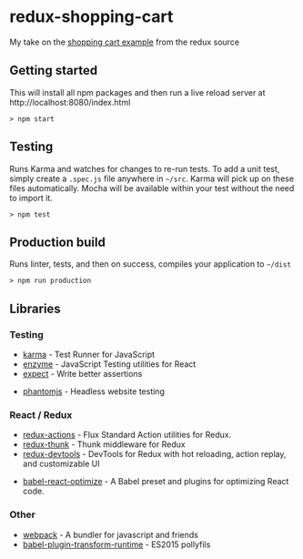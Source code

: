 # redux-shopping-cart

My take on the [shopping cart example](https://github.com/reactjs/redux/tree/master/examples/shopping-cart) from the redux source

## Getting started

This will install all npm packages and then run a live reload server at http://localhost:8080/index.html

    > npm start

## Testing

Runs Karma and watches for changes to re-run tests. To add a unit test, simply create a `.spec.js` file anywhere in `~/src`. Karma will pick up on these files automatically. Mocha will be available within your test without the need to import it.

    > npm test

## Production build

Runs linter, tests, and then on success, compiles your application to `~/dist`

    > npm run production

## Libraries

### Testing

+ [karma](https://github.com/karma-runner/karma) - Test Runner for JavaScript
+ [enzyme](https://github.com/airbnb/enzyme) - JavaScript Testing utilities for React
+ [expect](https://github.com/mjackson/expect) - Write better assertions
* [phantomjs](https://github.com/Medium/phantomjs) - Headless website testing

### React / Redux

+ [redux-actions](https://github.com/acdlite/redux-actions) - Flux Standard Action utilities for Redux.
+ [redux-thunk](https://github.com/gaearon/redux-thunk) - Thunk middleware for Redux
+ [redux-devtools](https://github.com/gaearon/redux-devtools) - DevTools for Redux with hot reloading, action replay, and customizable UI
* [babel-react-optimize](https://github.com/thejameskyle/babel-react-optimize) - A Babel preset and plugins for optimizing React code.

### Other

+ [webpack](https://github.com/webpack/webpack) - A bundler for javascript and friends
+ [babel-plugin-transform-runtime](https://babeljs.io/docs/plugins/transform-runtime/) - ES2015 pollyfils